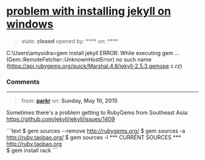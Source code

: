 # [problem with installing jekyll on windows](https://github.com/jekyll/jekyll-help/issues/296)

> state: **closed** opened by: **** on: ****

C:\Users\amysidra&gt;gem install jekyll
ERROR:  While executing gem ... (Gem::RemoteFetcher::UnknownHostError)
    no such name (https://api.rubygems.org/quick/Marshal.4.8/jekyll-2.5.3.gemspe
c.rz)

### Comments

---
> from: [**parkr**](https://github.com/jekyll/jekyll-help/issues/296#issuecomment-100771219) on: **Sunday, May 10, 2015**

Sometimes there&#x27;s a problem getting to RubyGems from Southeast Asia: https://github.com/jekyll/jekyll/issues/1409

&#x60;&#x60;&#x60;text
$ gem sources --remove http://rubygems.org/
$ gem sources -a http://ruby.taobao.org/
$ gem sources -l
*** CURRENT SOURCES ***
http://ruby.taobao.org    
$ gem install rack 
&#x60;&#x60;&#x60;
